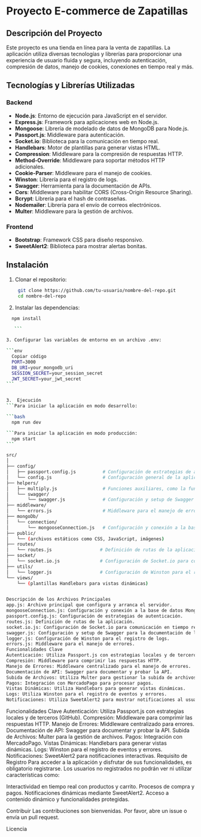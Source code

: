 # Proyecto E-commerce de Zapatillas

## Descripción del Proyecto

Este proyecto es una tienda en línea para la venta de zapatillas. La aplicación utiliza diversas tecnologías y librerías para proporcionar una experiencia de usuario fluida y segura, incluyendo autenticación, compresión de datos, manejo de cookies, conexiones en tiempo real y más.

## Tecnologías y Librerías Utilizadas

### Backend

- **Node.js**: Entorno de ejecución para JavaScript en el servidor.
- **Express.js**: Framework para aplicaciones web en Node.js.
- **Mongoose**: Librería de modelado de datos de MongoDB para Node.js.
- **Passport.js**: Middleware para autenticación.
- **Socket.io**: Biblioteca para la comunicación en tiempo real.
- **Handlebars**: Motor de plantillas para generar vistas HTML.
- **Compression**: Middleware para la compresión de respuestas HTTP.
- **Method-Override**: Middleware para soportar métodos HTTP adicionales.
- **Cookie-Parser**: Middleware para el manejo de cookies.
- **Winston**: Librería para el registro de logs.
- **Swagger**: Herramienta para la documentación de APIs.
- **Cors**: Middleware para habilitar CORS (Cross-Origin Resource Sharing).
- **Bcrypt**: Librería para el hash de contraseñas.
- **Nodemailer**: Librería para el envío de correos electrónicos.
- **Multer**: Middleware para la gestión de archivos.

### Frontend

- **Bootstrap**: Framework CSS para diseño responsivo.
- **SweetAlert2**: Biblioteca para mostrar alertas bonitas.

## Instalación

1. Clonar el repositorio:

   ```bash
    git clone https://github.com/tu-usuario/nombre-del-repo.git
    cd nombre-del-repo

   ```

2. Instalar las dependencias:

````bash
  npm install

   ```

3. Configurar las variables de entorno en un archivo .env:

```env
  Copiar código
  PORT=3000
  DB_URI=your_mongodb_uri
  SESSION_SECRET=your_session_secret
  JWT_SECRET=your_jwt_secret
```


3.  Ejecución
```Para iniciar la aplicación en modo desarrollo:

```bash
  npm run dev

```Para iniciar la aplicación en modo producción:
  npm start
```

src/
│
├── config/
│   ├── passport.config.js          # Configuración de estrategias de autenticación Passport.
│   └── config.js                   # Configuración general de la aplicación.
├── helpers/
│   ├── multiply.js                 # Funciones auxiliares, como la función 'multiply'.
│   └── swagger/
│       └── swagger.js              # Configuración y setup de Swagger para la documentación de la API.
├── middleware/
│   └── errors.js                   # Middleware para el manejo de errores.
├── mongoDb/
│   └── connection/
│       └── mongooseConnection.js   # Configuración y conexión a la base de datos MongoDB.
├── public/
│   └── (archivos estáticos como CSS, JavaScript, imágenes)
├── routes/
│   └── routes.js                  # Definición de rutas de la aplicación.
├── socket/
│   └── socket.io.js               # Configuración de Socket.io para comunicación en tiempo real.
├── utils/
│   └── logger.js                  # Configuración de Winston para el registro de logs.
└── views/
    └── (plantillas Handlebars para vistas dinámicas)


Descripción de los Archivos Principales
app.js: Archivo principal que configura y arranca el servidor.
mongooseConnection.js: Configuración y conexión a la base de datos MongoDB.
passport.config.js: Configuración de estrategias de autenticación.
routes.js: Definición de rutas de la aplicación.
socket.io.js: Configuración de Socket.io para comunicación en tiempo real.
swagger.js: Configuración y setup de Swagger para la documentación de la API.
logger.js: Configuración de Winston para el registro de logs.
errors.js: Middleware para el manejo de errores.
Funcionalidades Clave
Autenticación: Utiliza Passport.js con estrategias locales y de terceros (GitHub).
Compresión: Middleware para comprimir las respuestas HTTP.
Manejo de Errores: Middleware centralizado para el manejo de errores.
Documentación de API: Swagger para documentar y probar la API.
Subida de Archivos: Utiliza Multer para gestionar la subida de archivos.
Pagos: Integración con MercadoPago para procesar pagos.
Vistas Dinámicas: Utiliza Handlebars para generar vistas dinámicas.
Logs: Utiliza Winston para el registro de eventos y errores.
Notificaciones: Utiliza SweetAlert2 para mostrar notificaciones al usuario.

````

Funcionalidades Clave
Autenticación: Utiliza Passport.js con estrategias locales y de terceros (GitHub).
Compresión: Middleware para comprimir las respuestas HTTP.
Manejo de Errores: Middleware centralizado para errores.
Documentación de API: Swagger para documentar y probar la API.
Subida de Archivos: Multer para la gestión de archivos.
Pagos: Integración con MercadoPago.
Vistas Dinámicas: Handlebars para generar vistas dinámicas.
Logs: Winston para el registro de eventos y errores.
Notificaciones: SweetAlert2 para notificaciones interactivas.
Requisito de Registro
Para acceder a la aplicación y disfrutar de sus funcionalidades, es obligatorio registrarse. Los usuarios no registrados no podrán ver ni utilizar características como:

Interactividad en tiempo real con productos y carrito.
Procesos de compra y pagos.
Notificaciones dinámicas mediante SweetAlert2.
Acceso a contenido dinámico y funcionalidades protegidas.


Contribuir
Las contribuciones son bienvenidas. Por favor, abre un issue o envía un pull request.

Licencia
